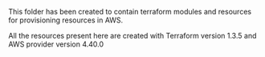 This folder has been created to contain terraform modules and resources for provisioning resources in AWS.

All the resources present here are created with Terraform version 1.3.5 and AWS provider version 4.40.0